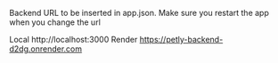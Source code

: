 Backend URL to be inserted in app.json. Make sure you restart the app when you change the url

Local http://localhost:3000
Render https://petly-backend-d2dg.onrender.com
